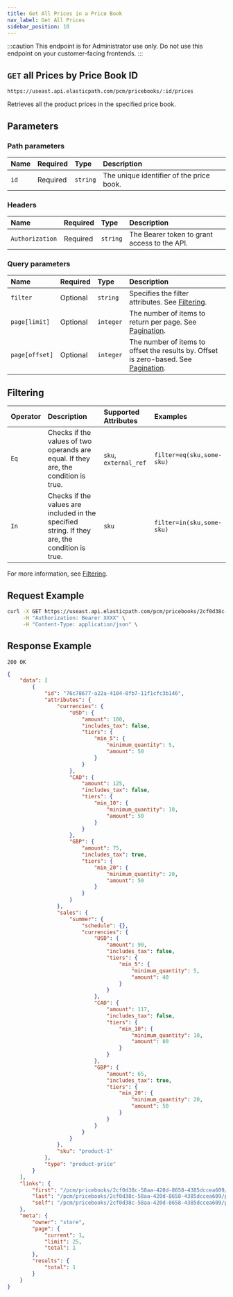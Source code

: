 ```yaml
---
title: Get All Prices in a Price Book
nav_label: Get All Prices
sidebar_position: 10
---
```


:::caution
This endpoint is for Administrator use only. Do not use this endpoint on your customer-facing frontends.
:::

## `GET` all Prices by Price Book ID

```http
https://useast.api.elasticpath.com/pcm/pricebooks/:id/prices
```

Retrieves all the product prices in the specified price book.

## Parameters

### Path parameters

| Name | Required | Type | Description |
| :--- | :--- | :--- | :--- |
| `id` | Required | `string` | The unique identifier of the price book. |

### Headers

| Name | Required | Type | Description |
| :--- | :--- | :--- | :--- |
| `Authorization` | Required | `string` | The Bearer token to grant access to the API. |

### Query parameters

| Name | Required | Type | Description |
| :--- | :--- | :--- | :--- |
| `filter`| Optional | `string` | Specifies the filter attributes. See [Filtering](#filtering). |
| `page[limit]` | Optional | `integer` | The number of items to return per page. See [Pagination](/guides/Getting-Started/pagination). |
| `page[offset]` | Optional | `integer` | The number of items to offset the results by. Offset is zero-based. See [Pagination](/guides/Getting-Started/pagination). |

## Filtering

| Operator | Description | Supported Attributes | Examples                  |
| :--- | :--- |:---------------------|:--------------------------|
| `Eq` | Checks if the values of two operands are equal. If they are, the condition is true. | `sku`, `external_ref`  | `filter=eq(sku,some-sku)` |
| `In` | Checks if the values are included in the specified string. If they are, the condition is true. | `sku`                | `filter=in(sku,some-sku)` |

For more information, see [Filtering](/guides/Getting-Started/filtering).

## Request Example

```bash
curl -X GET https://useast.api.elasticpath.com/pcm/pricebooks/2cf0d38c-58aa-420d-8658-4385dccea609/prices \
     -H "Authorization: Bearer XXXX" \
     -H "Content-Type: application/json" \
```

## Response Example

`200 OK`

```json
{
    "data": [
        {
            "id": "76c78677-a22a-4104-8fb7-11f1cfc3b146",
            "attributes": {
                "currencies": {
                    "USD": {
                        "amount": 100,
                        "includes_tax": false,
                        "tiers": {
                            "min_5": {
                                "minimum_quantity": 5,
                                "amount": 50
                            }
                        }
                    },
                    "CAD": {
                        "amount": 125,
                        "includes_tax": false,
                        "tiers": {
                            "min_10": {
                                "minimum_quantity": 10,
                                "amount": 50
                            }
                        }
                    },
                    "GBP": {
                        "amount": 75,
                        "includes_tax": true,
                        "tiers": {
                            "min_20": {
                                "minimum_quantity": 20,
                                "amount": 50
                            }
                        }
                    }
                },
                "sales": {
                    "summer": {
                        "schedule": {},
                        "currencies": {
                            "USD": {
                                "amount": 90,
                                "includes_tax": false,
                                "tiers": {
                                    "min_5": {
                                        "minimum_quantity": 5,
                                        "amount": 40
                                    }
                                }
                            },
                            "CAD": {
                                "amount": 117,
                                "includes_tax": false,
                                "tiers": {
                                    "min_10": {
                                        "minimum_quantity": 10,
                                        "amount": 80
                                    }
                                }
                            },
                            "GBP": {
                                "amount": 65,
                                "includes_tax": true,
                                "tiers": {
                                    "min_20": {
                                        "minimum_quantity": 20,
                                        "amount": 50
                                    }
                                }
                            }
                        }
                    }
                },
                "sku": "product-1"
            },
            "type": "product-price"
        }
    ],
    "links": {
        "first": "/pcm/pricebooks/2cf0d38c-58aa-420d-8658-4385dccea609/prices?page[offset]=0&page[limit]=25&",
        "last": "/pcm/pricebooks/2cf0d38c-58aa-420d-8658-4385dccea609/prices?page[offset]=0&page[limit]=25&",
        "self": "/pcm/pricebooks/2cf0d38c-58aa-420d-8658-4385dccea609/prices"
    },
    "meta": {
        "owner": "store",
        "page": {
            "current": 1,
            "limit": 25,
            "total": 1
        },
        "results": {
            "total": 1
        }
    }
}
```
